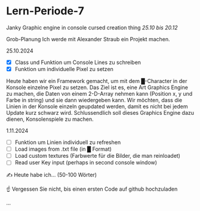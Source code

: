 # Lern-Periode-7
Janky Graphic engine in console cursed creation thing
*25.10 bis 20.12*

Grob-Planung
Ich werde mit Alexander Straub ein Projekt machen.

25.10.2024
- [x] Class und Funktion um Console Lines zu schreiben 
- [x] Funktion um individuelle Pixel zu setzen

Heute haben wir ein Framework gemacht, um mit dem █-Character in der Konsole einzelne Pixel zu setzen. Das Ziel ist es, eine Art Graphics Engine zu machen, die Daten von einem 2-D-Array nehmen kann (Position x, y und Farbe in string) und sie dann wiedergeben kann. Wir möchten, dass die Linien in der Konsole einzeln geupdated werden, damit es nicht bei jedem Update kurz schwarz wird. Schlussendlich soll dieses Graphics Engine dazu dienen, Konsolenspiele zu machen.


1.11.2024
- [ ] Funktion um Linien individuell zu refreshen
- [ ] Load images from .txt file (in █ Format)
- [ ] Load custom textures (Farbwerte für die Bilder, die man reinloadet)
- [ ] Read user Key input (perhaps in second console window)

✍️ Heute habe ich... (50-100 Wörter)

☝️ Vergessen Sie nicht, bis einen ersten Code auf github hochzuladen

...
